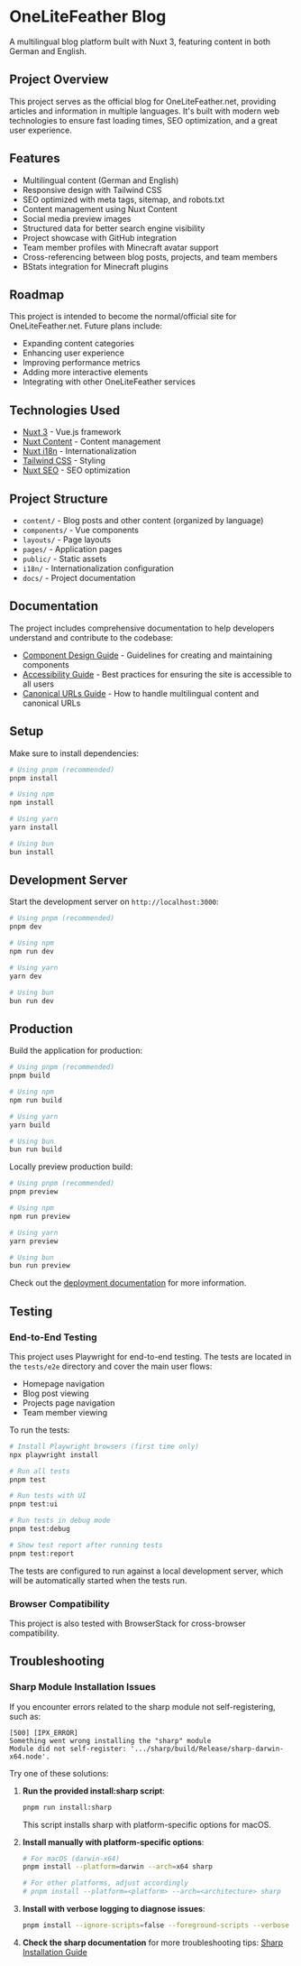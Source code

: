 # OneLiteFeather Blog

A multilingual blog platform built with Nuxt 3, featuring content in both German and English.

## Project Overview

This project serves as the official blog for OneLiteFeather.net, providing articles and information in multiple languages. It's built with modern web technologies to ensure fast loading times, SEO optimization, and a great user experience.

## Features

- Multilingual content (German and English)
- Responsive design with Tailwind CSS
- SEO optimized with meta tags, sitemap, and robots.txt
- Content management using Nuxt Content
- Social media preview images
- Structured data for better search engine visibility
- Project showcase with GitHub integration
- Team member profiles with Minecraft avatar support
- Cross-referencing between blog posts, projects, and team members
- BStats integration for Minecraft plugins

## Roadmap

This project is intended to become the normal/official site for OneLiteFeather.net. Future plans include:

- Expanding content categories
- Enhancing user experience
- Improving performance metrics
- Adding more interactive elements
- Integrating with other OneLiteFeather services

## Technologies Used

- [Nuxt 3](https://nuxt.com/) - Vue.js framework
- [Nuxt Content](https://content.nuxtjs.org/) - Content management
- [Nuxt i18n](https://i18n.nuxtjs.org/) - Internationalization
- [Tailwind CSS](https://tailwindcss.com/) - Styling
- [Nuxt SEO](https://nuxtseo.com/) - SEO optimization

## Project Structure

- `content/` - Blog posts and other content (organized by language)
- `components/` - Vue components
- `layouts/` - Page layouts
- `pages/` - Application pages
- `public/` - Static assets
- `i18n/` - Internationalization configuration
- `docs/` - Project documentation

## Documentation

The project includes comprehensive documentation to help developers understand and contribute to the codebase:

- [Component Design Guide](docs/component-design-guide.md) - Guidelines for creating and maintaining components
- [Accessibility Guide](docs/accessibility-guide.md) - Best practices for ensuring the site is accessible to all users
- [Canonical URLs Guide](docs/canonical-urls.md) - How to handle multilingual content and canonical URLs

## Setup

Make sure to install dependencies:

```bash
# Using pnpm (recommended)
pnpm install

# Using npm
npm install

# Using yarn
yarn install

# Using bun
bun install
```

## Development Server

Start the development server on `http://localhost:3000`:

```bash
# Using pnpm (recommended)
pnpm dev

# Using npm
npm run dev

# Using yarn
yarn dev

# Using bun
bun run dev
```

## Production

Build the application for production:

```bash
# Using pnpm (recommended)
pnpm build

# Using npm
npm run build

# Using yarn
yarn build

# Using bun
bun run build
```

Locally preview production build:

```bash
# Using pnpm (recommended)
pnpm preview

# Using npm
npm run preview

# Using yarn
yarn preview

# Using bun
bun run preview
```

Check out the [deployment documentation](https://nuxt.com/docs/getting-started/deployment) for more information.

## Testing

### End-to-End Testing

This project uses Playwright for end-to-end testing. The tests are located in the `tests/e2e` directory and cover the main user flows:

- Homepage navigation
- Blog post viewing
- Projects page navigation
- Team member viewing

To run the tests:

```bash
# Install Playwright browsers (first time only)
npx playwright install

# Run all tests
pnpm test

# Run tests with UI
pnpm test:ui

# Run tests in debug mode
pnpm test:debug

# Show test report after running tests
pnpm test:report
```

The tests are configured to run against a local development server, which will be automatically started when the tests run.

### Browser Compatibility

This project is also tested with BrowserStack for cross-browser compatibility.

## Troubleshooting

### Sharp Module Installation Issues

If you encounter errors related to the sharp module not self-registering, such as:

```
[500] [IPX_ERROR] 
Something went wrong installing the "sharp" module
Module did not self-register: '.../sharp/build/Release/sharp-darwin-x64.node'.
```

Try one of these solutions:

1. **Run the provided install:sharp script**:
   ```bash
   pnpm run install:sharp
   ```
   This script installs sharp with platform-specific options for macOS.

2. **Install manually with platform-specific options**:
   ```bash
   # For macOS (darwin-x64)
   pnpm install --platform=darwin --arch=x64 sharp

   # For other platforms, adjust accordingly
   # pnpm install --platform=<platform> --arch=<architecture> sharp
   ```

3. **Install with verbose logging to diagnose issues**:
   ```bash
   pnpm install --ignore-scripts=false --foreground-scripts --verbose sharp
   ```

4. **Check the sharp documentation** for more troubleshooting tips:
   [Sharp Installation Guide](https://sharp.pixelplumbing.com/install)

